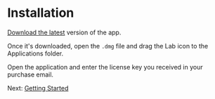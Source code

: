 
# Installation

[Download the latest][dl] version of the app.

Once it's downloaded, open the `.dmg` file and drag the Lab icon to the Applications folder.

Open the application and enter the license key you received in your purchase email.

Next: [Getting Started][intro]

<!-- todo: update when live -->
[dl]: http://jxnblk.com/lab
[intro]: getting-started
